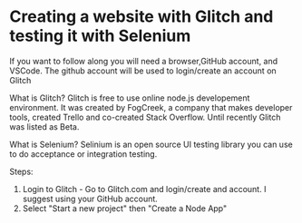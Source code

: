 # Creating a website with Glitch and testing it with Selenium

If you want to follow along you will need a browser,GitHub account, and VSCode. The github account will be used to login/create an account on Glitch

What is Glitch? Glitch is free to use online node.js developement environment. It was created by FogCreek, a company that makes developer tools, created Trello and co-created Stack Overflow. Until recently Glitch was listed as Beta.

What is Selenium? Selinium is an open source UI testing library you can use to do acceptance or integration testing.

Steps:

1. Login to Glitch - Go to Glitch.com and login/create and account. I suggest using your GitHub account.
2. Select "Start a new project" then "Create a Node App"

